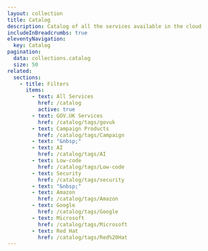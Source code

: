 ```yaml
---
layout: collection
title: Catalog
description: Catalog of all the services available in the cloud
includeInBreadcrumbs: true
eleventyNavigation:
  key: Catalog
pagination:
  data: collections.catalog
  size: 50
related:
  sections:
    - title: Filters
      items:
        - text: All Services
          href: /catalog
          active: true
        - text: GOV.UK Services
          href: /catalog/tags/govuk
        - text: Campaign Products
          href: /catalog/tags/Campaign
        - text: "&nbsp;"
        - text: AI
          href: /catalog/tags/AI
        - text: Low-code
          href: /catalog/tags/Low-code
        - text: Security
          href: /catalog/tags/security
        - text: "&nbsp;"
        - text: Amazon
          href: /catalog/tags/Amazon
        - text: Google
          href: /catalog/tags/Google
        - text: Microsoft
          href: /catalog/tags/Microsoft
        - text: Red Hat
          href: /catalog/tags/Red%20Hat
---
```

